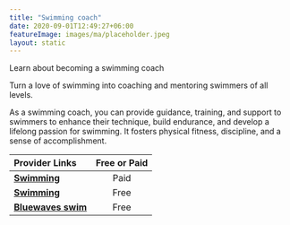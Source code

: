 ```yaml
---
title: "Swimming coach"
date: 2020-09-01T12:49:27+06:00
featureImage: images/ma/placeholder.jpeg
layout: static
---
```


Learn about becoming a swimming coach

Turn a love of swimming into coaching and mentoring swimmers of all levels.

As a swimming coach, you can provide guidance, training, and support to swimmers to enhance their technique, build endurance, and develop a lifelong passion for swimming. It fosters physical fitness, discipline, and a sense of accomplishment.

| Provider Links      | Free or Paid  |  
| :-----------          | :--------------:      |  
| [**Swimming**](https://www.swimming.org/ios/swimming-teacher-training/) | Paid | 
| [**Swimming**](https://www.swimming.org/ios/2022/03/09/top-10-reasons-become-swimming-teacher/) | Free  | 
| [**Bluewaves swim**](https://www.bluewaveswim.co.uk/blog/develop-your-career-as-a-swimming-teacher/) | Free | 
  

<br/><br/>






